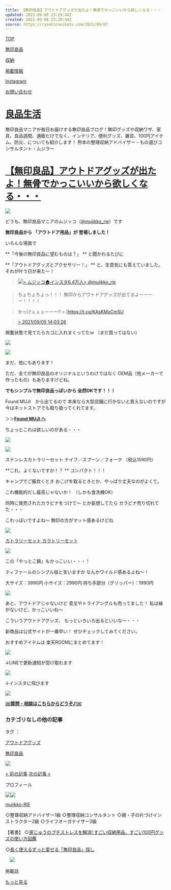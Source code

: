 ```yaml
---
title: 【無印良品】アウトドアグッズが出たよ！無骨でかっこいいから欲しくなる・・・
updated: 2021-09-08 23:29:44Z
created: 2021-09-08 23:29:44Z
source: https://ryouhinseikatu.com/2021/09/07
---
```


[TOP](https://ryouhinseikatu.com/)

[無印良品](https://ryouhinseikatu.com/muji)

[収納](https://ryouhinseikatu.com/organize)

[掲載情報](https://mujikko.net/magazine/)

[Instagram](https://www.instagram.com/mujikko_rie/)

[お問い合わせ](https://mujikko.net/mail/)

# [良品生活](https://ryouhinseikatu.com/)

無印良品マニアが毎日お届けする無印良品ブログ！無印グッズや収納ワザ、家具、良品週間、通販だけでなく、インテリア、便利グッズ、雑貨、100円アイテム、防災、についても紹介します！ 熊本の整理収納アドバイザー・もの選びコンサルタント・ムジラー

#  [【無印良品】アウトドアグッズが出たよ！無骨でかっこいいから欲しくなる・・・](https://ryouhinseikatu.com/2021/09/07)

[![](https://livedoor.blogimg.jp/matsuri1220/imgs/e/4/e448cc94-s.png)](https://livedoor.blogimg.jp/matsuri1220/imgs/e/4/e448cc94.png)

どうも、無印良品マニアのムジッコ（[@mujikko_rie](https://www.instagram.com/mujikko_rie/)）です

**無印良品から
「アウトドア用品」が
登場しました！**

いろんな場面で

**「今後の無印良品に望むものは？」
**
と聞かれるたびに

**「アウトドアグッズとアクセサリー！」
**
と、生意気にも答えていました。
それが叶う日が来たー！

> [![](https://pbs.twimg.com/profile_images/1300751203425349632/xfE9lo6K_normal.jpg)> ムジッコ🏠インスタ6.4万人> @mujikko_rie](https://twitter.com/mujikko_rie)

> ちょちょちょっ！！！
> 無印からアウトドアグッズが出てるよーーーー！！！！

> かっけぇぇぇーーー‼️ > [https://t.co/KAsKMxCmSU

> [> 2021/09/05 14:03:28](https://twitter.com/mujikko_rie/status/1434381646107602945)

興奮状態で見てたらカゴに入れまくってたｗ
（まだ買ってはない）

[![](https://livedoor.blogimg.jp/matsuri1220/imgs/5/7/577ebf50-s.png)](https://livedoor.blogimg.jp/matsuri1220/imgs/5/7/577ebf50.png)

[![](https://livedoor.blogimg.jp/matsuri1220/imgs/3/9/39fb83fc-s.png)](https://livedoor.blogimg.jp/matsuri1220/imgs/3/9/39fb83fc.png)

まだ、他にもあります！

ただ、全てが無印良品のオリジナルというわけではなく
OEM品（他メーカーで作ったもの）もありますけどね。

**でもシンプルで無印良品っぽいから
全然OKです！！！**

Found MUJI　から出てるので
本来なら大型店舗に行かないと買えないのですが
今はネットストアでも取り扱ってくれてます。

＞＞**[Found MUJI へ](https://www.muji.com/jp/ja/store/cmdty/section/S1200112)**

ちょっとこれは欲しいのがある・・・

[![](https://livedoor.blogimg.jp/matsuri1220/imgs/1/9/1903559c-s.png)](https://livedoor.blogimg.jp/matsuri1220/imgs/1/9/1903559c.png)

[![](https://livedoor.blogimg.jp/matsuri1220/imgs/f/c/fc45929a-s.png)](https://livedoor.blogimg.jp/matsuri1220/imgs/f/c/fc45929a.png)

ステンレスカトラリーセット ナイフ／スプーン／フォーク
（税込1590円）

**これ、よくないですか！？
**
コンパクト！！！

キャンプでご飯炊くとき
おこげを取るときとか、やっぱり丈夫なのがよくて。

これ機能的だし最高じゃないか！
（しかも食洗機OK）

同時に発売されたカラビナをつけて〜
とか妄想してたら
カラビナ売り切れてた・・・

これっぽいですよね〜
無印の方がマット感あるけどね

[![](https://thumbnail.image.rakuten.co.jp/@0_mall/kaola/cabinet/garella/cutlery-set/4573493492318-01.jpg?_ex=128x128)](https://hb.afl.rakuten.co.jp/hgc/g00sadv2.jxkm6ffc.g00sadv2.jxkm733e/_RTldbg10000002?pc=https%3A%2F%2Fitem.rakuten.co.jp%2Fkaola%2F4573493492318%2F&m=http%3A%2F%2Fm.rakuten.co.jp%2Fkaola%2Fi%2F10002459%2F)

[カトラリーセット カラトリーセット](https://hb.afl.rakuten.co.jp/hgc/g00sadv2.jxkm6ffc.g00sadv2.jxkm733e/_RTldbg10000002?pc=https%3A%2F%2Fitem.rakuten.co.jp%2Fkaola%2F4573493492318%2F&m=http%3A%2F%2Fm.rakuten.co.jp%2Fkaola%2Fi%2F10002459%2F)

[![](https://livedoor.blogimg.jp/matsuri1220/imgs/6/2/62d6dbf3-s.png)](https://livedoor.blogimg.jp/matsuri1220/imgs/6/2/62d6dbf3.png)

この「やっとこ鍋」もかっこいい・・・！

ティファールのシンプル版と言いますか
なんかワイルド感あるよね〜！

大サイズ：3990円
小サイズ：2990円
持ち手部分（グリッパー）：1990円

[![](https://livedoor.blogimg.jp/matsuri1220/imgs/5/0/50851036-s.png)](https://livedoor.blogimg.jp/matsuri1220/imgs/5/0/50851036.png)

あと、アウトドアじゃないけど
音叉やトライアングルも売ってました！
私は縁がないけど、かっこいいね〜

こういうアウトドアグッズ、
もっといろいろ出るといいな〜・・・

新商品は公式サイトが一番早い！
ぜひチェックしてみてください。

おすすめアイテムは
楽天ROOMにまとめてます！

[![](https://livedoor.sp.blogimg.jp/matsuri1220/imgs/a/d/ad10c02c.png)](https://room.rakuten.co.jp/mujikko/items)

↓LINEで更新通知が受け取れます

[![](https://livedoor.blogimg.jp/matsuri1220/imgs/a/4/a4e81e36-s.png)](https://lin.ee/Cjf3n1P)

↓インスタに飛びます

[![](https://livedoor.sp.blogimg.jp/matsuri1220/imgs/d/8/d8b271b3.jpg)](https://www.instagram.com/mujikko_rie/)

[**✉️質問・相談はこちらからどうぞ♪✉️**](https://mujikko.net/mail/)

### カテゴリなしの他の記事

タグ ：

[アウトドアグッズ](https://ryouhinseikatu.com/tag/%E3%82%A2%E3%82%A6%E3%83%88%E3%83%89%E3%82%A2%E3%82%B0%E3%83%83%E3%82%BA)

[無印良品](https://ryouhinseikatu.com/tag/%E7%84%A1%E5%8D%B0%E8%89%AF%E5%93%81)

[![](https://b.st-hatena.com/images/entry-button/button-only.gif)](https://b.hatena.ne.jp/entry/https://ryouhinseikatu.com/2021/09/07)

[< 前の記事](https://ryouhinseikatu.com/2021/09/06)
[次の記事 >](https://ryouhinseikatu.com/2021/09/08)

プロフィール

[![](https://ws-fe.amazon-adsystem.com/widgets/q?_encoding=UTF8&ASIN=4844369911&Format=_SL160_&ID=AsinImage&MarketPlace=JP&ServiceVersion=20070822&WS=1&tag=rie1220-22&language=ja_JP)](https://www.amazon.co.jp/gp/product/4844369911/ref=as_li_ss_il?pf_rd_r=T93NVHVJE0J2M9462WCV&pf_rd_p=3d322af3-60ce-4778-b834-9b7ade73f617&linkCode=li2&tag=rie1220-22&linkId=770670ecd4988602f8a32af16912e833&language=ja_JP)![](https://ir-jp.amazon-adsystem.com/e/ir?t=rie1220-22&language=ja_JP&l=li2&o=9&a=4844369911)

[mujikko-RIE](https://mujikko.net/profile/)

◇整理収納アドバイザー1級
◇整理収納コンサルタント
◇親・子の片づけインストラクター2級
◇ライフオーガナイザー2級

【著書】
◇[家じゅうのプチストレスを解消! すごい収納用品、すごい100円グッズの使い方図鑑](https://amzn.to/2Kb0xwr)

◇[長く使えるずっと愛せる「無印良品」探し](https://www.amazon.co.jp/gp/product/4074192659/ref=as_li_qf_sp_asin_il?ie=UTF8&camp=247&creative=1211&creativeASIN=4074192659&linkCode=as2&tag=rie1220-22)

　[![](https://livedoor.blogimg.jp/matsuri1220/imgs/4/6/46aba38c.png)](https://lin.ee/Cjf3n1P)

掲載誌

[もっと見る](https://mujikko.net/magazine/)